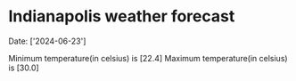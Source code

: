 # Indianapolis weather forecast 
Date: ['2024-06-23'] 

Minimum temperature(in celsius) is [22.4] 
Maximum temperature(in celsius) is [30.0]